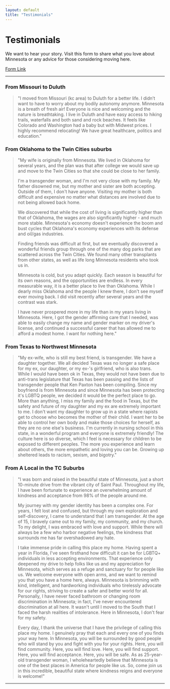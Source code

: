 ```yaml
---
layout: default
title: "Testimonials"
---
```


# Testimonials

We want to hear your story. Visit this form to share what you love about Minnesota or any advice for those considering moving here. 

[Form Link](https://docs.google.com/forms/d/e/1FAIpQLSe--XqsygBS0f5Rq36c4lrJiFjXerkPSwpMpUX7Dpo4QzFrrQ/viewform?usp=sf_link)

---

### From Missouri to Duluth

> "I moved from Missouri (kc area) to Duluth for a better life. I didn’t want to have to worry about my bodily autonomy anymore. Minnesota is a breath of fresh air! Everyone is nice and welcoming and the nature is breathtaking. I live in Duluth and have easy access to hiking trails, waterfalls and both sand and rock beaches. It feels like Colorado and Washington had a baby but with Midwest prices. I highly recommend relocating! We have great healthcare, politics and education."

### From Oklahoma to the Twin Cities suburbs

> "My wife is originally from Minnesota. We lived in Oklahoma for several years, and the plan was that after college we would save up and move to the Twin Cities so that she could be close to her family.
>
> I'm a transgender woman, and I'm not very close with my family. My father disowned me, but my mother and sister are both accepting. Outside of them, I don't have anyone. Visiting my mother is both difficult and expensive no matter what distances are involved due to not being allowed back home.
>
> We discovered that while the cost of living is significantly higher than that of Oklahoma, the wages are also significantly higher - and much more stable. Minnesota's economy doesn't experience the boom and bust cycles that Oklahoma's economy experiences with its defense and oil/gas industries.
>
> Finding friends was difficult at first, but we eventually discovered a wonderful friends group through one of the many dog parks that are scattered across the Twin Cities. We found many other transplants from other states, as well as life long Minnesota residents who took us in.
>
> Minnesota is cold, but you adapt quickly. Each season is beautiful for its own reasons, and the opportunities are endless. In every measurable way, it is a better place to live than Oklahoma. While I dearly miss Oklahoma and the people I knew there, I don't see myself ever moving back. I did visit recently after several years and the contrast was stark.
>
> I have never prospered more in my life than in my years living in Minnesota. Here, I got the gender affirming care that I needed, was able to easily change my name and gender marker on my driver's license, and continued a successful career that has allowed me to afford a modest home. I want for nothing here."

### From Texas to Northwest Minnesota

> "My ex-wife, who is still my best friend, is transgender.  We have a daughter together.  We all decided Texas was no longer a safe place for my ex, our daughter, or my ex-'s girlfriend, who is also trans.  While I would have been ok in Texas, they would not have been due to anti-trans legislature that Texas has been passing and the lists of transgender people that Ken Paxton has been compiling.  Since my boyfriend is from Minnesota and since Minnesota has been protecting it's LGBTQ people, we decided it would be the perfect place to go.  More than anything, I miss my family and the food in Texas, but the safety and future of my daughter and my ex are extremely important to me.  I don't want my daughter to grow up in a state where rapists get to choose who becomes the mother of their child.  I want her to be able to control her own body and make those choices for herself, as they are no one else's business.  I'm currently in nursing school in this state, in a wonderful program and everyone is extremely friendly!  The culture here is so diverse, which I feel is necessary for children to be exposed to different peoples.  The more you experience and learn about others, the more empathetic and loving you can be.  Growing up sheltered leads to racism, sexism, and bigotry."

### From A Local in the TC Suburbs

> "I was born and raised in the beautiful state of Minnesota, just a short 10-minute drive from the vibrant city of Saint Paul. Throughout my life, I have been fortunate to experience an overwhelming amount of kindness and acceptance from 98% of the people around me. 
>
> My journey with my gender identity has been a complex one. For years, I felt lost and confused, but through my own exploration and self-discovery, I came to understand that I am transgender. At the age of 15, I bravely came out to my family, my community, and my church. To my delight, I was embraced with love and support. While there will always be a few who harbor negative feelings, the kindness that surrounds me has far overshadowed any hate.
>
> I take immense pride in calling this place my home. Having spent a year in Florida, I've seen firsthand how difficult it can be for LGBTQ+ individuals in less accepting environments. That experience only deepened my drive to help folks like us and my appreciation for Minnesota, which serves as a refuge and sanctuary for for people like us. We welcome everyone with open arms, and we want to remind you that you have a home here, always. Minnesota is brimming with kind, intelligent, and hardworking individuals who tirelessly advocate for our rights, striving to create a safer and better world for all. Personally, I have never faced bathroom or changing room discrimination in Minnesota; in fact, l've never encountered discrimination at all here. It wasn't until I moved to the South that I faced the harsh realities of intolerance. Here in Minnesota, I don't fear for my safety.
>
> Every day, I thank the universe that I have the privilege of calling this place my home. I genuinely pray that each and every one of you finds your way here. In Minnesota, you will be surrounded by good people who will stand by you and fight with you for your rights. 
Here, you will find community.
Here, you will find love.
Here, you will find support.
Here, you will find acceptance.
Here, you will be safe.
As as 25-year-old transgender woman, I wholeheartedly believe that Minnesota is one of the best places in America for people like us.
So, come join us in this incredible, beautiful state where kindness reigns and everyone is welcome!"

---

